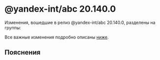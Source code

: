 # @yandex-int/abc 20.140.0

<!-- ЧЕЛОВЕЧЕСКОЕ ВСТУПЛЕНИЕ -->

Изменения, вошедшие в релиз @yandex-int/abc 20.140.0, разделены на группы:

Все важные изменения подробно описаны [ниже](#Пояснения).

## Пояснения

